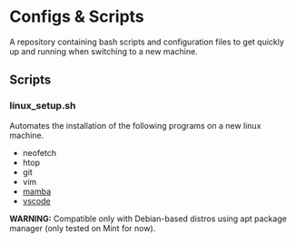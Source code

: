 # Configs & Scripts
A repository containing bash scripts and configuration files to get quickly up and running when switching to a new machine.


## Scripts

### linux_setup.sh

Automates the installation of the following programs on a new linux machine.

- neofetch
- htop
- git
- vim
- [mamba](https://github.com/conda-forge/miniforge)
- [vscode](https://code.visualstudio.com/docs/setup/linux)

**WARNING:** Compatible only with Debian-based distros using apt package manager (only tested on Mint for now).
